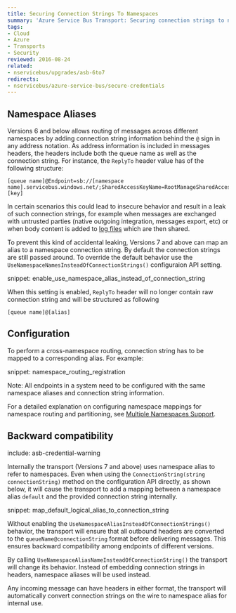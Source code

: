 ```yaml
---
title: Securing Connection Strings To Namespaces
summary: 'Azure Service Bus Transport: Securing connection strings to namespaces.'
tags:
- Cloud
- Azure
- Transports
- Security
reviewed: 2016-08-24
related:
- nservicebus/upgrades/asb-6to7
redirects:
- nservicebus/azure-service-bus/secure-credentials
---
```



## Namespace Aliases

Versions 6 and below allows routing of messages across different namespaces by adding connection string information behind the `@` sign in any address notation. As address information is included in messages headers, the headers include both the queue name as well as the connection string. For instance, the `ReplyTo` header value has of the following structure:

```no-highlight
[queue name]@Endpoint=sb://[namespace name].servicebus.windows.net/;SharedAccessKeyName=RootManageSharedAccessKey;SharedAccessKey=[key]
```

In certain scenarios this could lead to insecure behavior and result in a leak of such connection strings, for example when messages are exchanged with untrusted parties (native outgoing integration, messages export, etc) or when body content is added to [log files](/nservicebus/logging/) which are then shared.

To prevent this kind of accidental leaking, Versions 7 and above can map an alias to a namespace connection string. By default the connection strings are still passed around. To override the default behavior use the `UseNamespaceNamesInsteadOfConnectionStrings()` configuraion API setting.

snippet: enable_use_namespace_alias_instead_of_connection_string

When this setting is enabled, `ReplyTo` header will no longer contain raw connection string and will be structured as following

```no-highlight
[queue name]@[alias]
```


## Configuration

To perform a cross-namespace routing, connection string has to be mapped to a corresponding alias. For example:

snippet: namespace_routing_registration

Note: All endpoints in a system need to be configured with the same namespace aliases and connection string information.

For a detailed explanation on configuring namespace mappings for namespace routing and partitioning, see [Multiple Namespaces Support](multiple-namespaces-support.md).


## Backward compatibility

include: asb-credential-warning

Internally the transport (Versions 7 and above) uses namespace alias to refer to namespaces. Even when using the `ConnectionString(string connectionString)` method on the configuration API directly, as shown below, it will cause the transport to add a mapping between a namespace alias `default` and the provided connection string internally.

snippet: map_default_logical_alias_to_connection_string

Without enabling the `UseNamespaceAliasInsteadOfConnectionStrings()` behavior, the transport will ensure that all outbound headers are converted to the `queueName@connectionString` format before delivering messages. This ensures backward compatibility among endpoints of different versions.

By calling `UseNamespaceAliasNameInsteadOfConnectionString()` the transport will change its behavior. Instead of embedding connection strings in headers, namespace aliases will be used instead.

Any incoming message can have headers in either format, the transport will automatically convert connection strings on the wire to namespace alias for internal use.